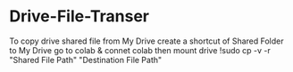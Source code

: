 # Drive-File-Transer
To  copy  drive shared file from My Drive
create a shortcut of Shared Folder to My  Drive
go to colab & connet colab then mount drive
!sudo cp -v -r "Shared File Path" "Destination File Path"
